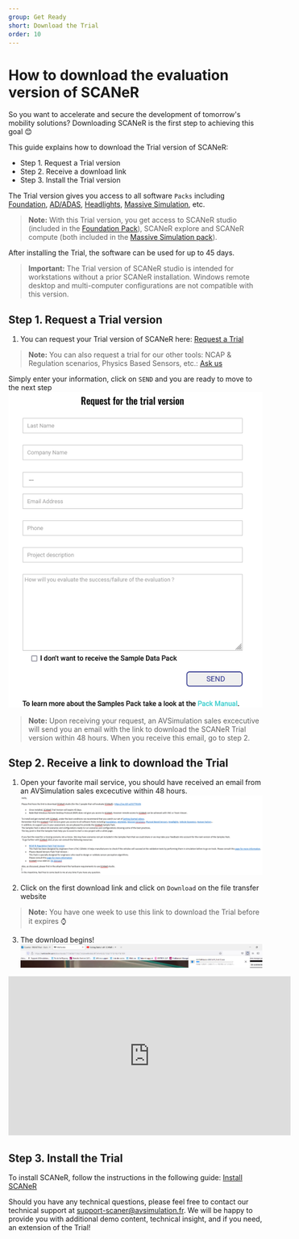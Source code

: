 ```yaml
---
group: Get Ready
short: Download the Trial
order: 10
---
```


# How to download the evaluation version of SCANeR

So you want to accelerate and secure the development of tomorrow's mobility solutions? Downloading SCANeR is the first step to achieving this goal 😊

This guide explains how to download the Trial version of SCANeR:
- Step 1. Request a Trial version
- Step 2. Receive a download link
- Step 3. Install the Trial version

The Trial version gives you access to all software `Packs` including [Foundation](https://www.avsimulation.com/pack-foundation/), [AD/ADAS](https://www.avsimulation.com/pack-ad-adas/), [Headlights](https://www.avsimulation.com/pack-headlights/), [Massive Simulation](https://www.avsimulation.com/pack-massive-simulation/), etc.
> **Note:** With this Trial version, you get access to SCANeR studio (included in the [Foundation Pack](https://www.avsimulation.com/pack-foundation/)), SCANeR explore and SCANeR compute (both included in the [Massive Simulation pack](https://www.avsimulation.com/pack-massive-simulation/)).

After installing the Trial, the software can be used for up to 45 days.

> **Important:** The Trial version of SCANeR studio is intended for workstations without a prior SCANeR installation. Windows remote desktop and multi-computer configurations are not compatible with this version.

## Step 1. Request a Trial version

1. You can request your Trial version of SCANeR here: [Request a Trial](https://www.avsimulation.com/scaner-studio-trial/)

> **Note:** You can also request a trial for our other tools: NCAP & Regulation scenarios, Physics Based Sensors, etc.: [Ask us](https://www.avsimulation.com/free-download/)

Simply enter your information, click on `SEND` and you are ready to move to the next step
![](./assets/Request_for_the_trial.png)
> **Note:** Upon receiving your request, an AVSimulation sales excecutive will send you an email with the link to download the SCANeR Trial version within 48 hours. When you receive this email, go to step 2.

## Step 2. Receive a link to download the Trial

1. Open your favorite mail service, you should have received an email from an AVSimulation sales excecutive within 48 hours.
![](./assets/mail_download_SCANeR.png)

2. Click on the first download link and click on `Download` on the file transfer website
> **Note:** You have one week to use this link to download the Trial before it expires ⌚

3. The download begins!
![](./assets/Download_Begins.png)

<iframe width="560" height="315" src="https://www.youtube.com/embed/joE1Fi09eEY" title="YouTube video player" frameborder="0" allow="accelerometer; autoplay; clipboard-write; encrypted-media; gyroscope; picture-in-picture" allowfullscreen></iframe>

## Step 3. Install the Trial

To install SCANeR, follow the instructions in the following guide: [Install SCANeR](../HT_Install_SCANeR_studio/HT_Install_SCANeR_studio.md)

Should you have any technical questions, please feel free to contact our technical support at [support-scaner@avsimulation.fr](support-scaner@avsimulation.fr). We will be happy to provide you with additional demo content, technical insight, and if you need, an extension of the Trial!
